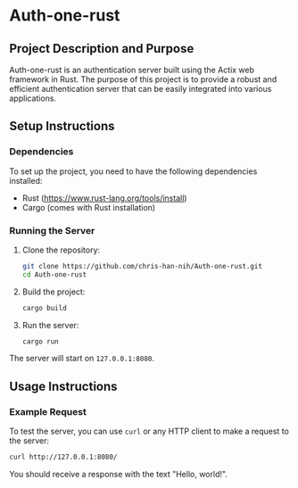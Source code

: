 # Auth-one-rust

## Project Description and Purpose

Auth-one-rust is an authentication server built using the Actix web framework in Rust. The purpose of this project is to provide a robust and efficient authentication server that can be easily integrated into various applications.

## Setup Instructions

### Dependencies

To set up the project, you need to have the following dependencies installed:

- Rust (https://www.rust-lang.org/tools/install)
- Cargo (comes with Rust installation)

### Running the Server

1. Clone the repository:
   ```sh
   git clone https://github.com/chris-han-nih/Auth-one-rust.git
   cd Auth-one-rust
   ```

2. Build the project:
   ```sh
   cargo build
   ```

3. Run the server:
   ```sh
   cargo run
   ```

The server will start on `127.0.0.1:8080`.

## Usage Instructions

### Example Request

To test the server, you can use `curl` or any HTTP client to make a request to the server:

```sh
curl http://127.0.0.1:8080/
```

You should receive a response with the text "Hello, world!".
